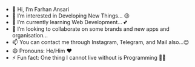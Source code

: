 - 👋 Hi, I’m Farhan Ansari 
- 👀 I’m interested in Developing New Things... 😉
- 🌱 I’m currently learning Web Development... 💕
- 💞️ I’m looking to collaborate on some brands and new apps and organisation...
- 📫 You can contact me through Instagram, Telegram, and Mail also...😊
- 😄 Pronouns: He/Him ❤️ 
- ⚡ Fun fact: One thing I cannot live without is Programming 🧑‍💻

<!---
farhanansari888/farhanansari888 is a ✨ special ✨ repository because its `README.md` (this file) appears on your GitHub profile.
You can click the Preview link to take a look at your changes.
--->
